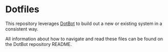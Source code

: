 # Dotfiles

This repository leverages [DotBot](https://github.com/anishathalye/dotbot) to build out a new or existing system in a consistent way.

All information about how to navigate and read these files can be found on the DotBot repository README.
